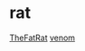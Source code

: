 # rat

[TheFatRat](https://github.com/screetsec/TheFatRat)
[venom](https://github.com/r00t-3xp10it/venom)
